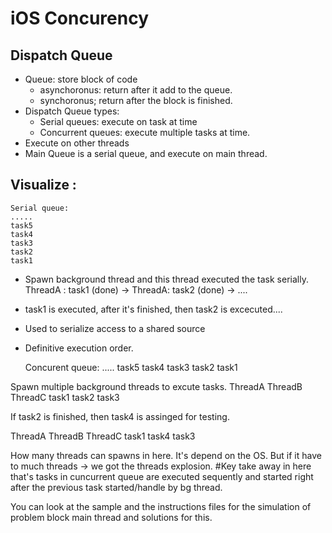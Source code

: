 # iOS Concurency
## Dispatch Queue

-  Queue: store block of code
    * asynchoronus: return after it add to the queue.  
    * synchoronus; return after the block is finished.
-  Dispatch Queue types: 
    * Serial queues: execute on task at time
    * Concurrent queues: execute multiple tasks at time.
-  Execute on other threads
-  Main Queue is a serial queue, and execute on main thread.

## Visualize : 
    
    Serial queue: 
    .....
    task5
    task4
    task3
    task2
    task1 
* Spawn background thread and this thread executed the task serially.
    ThreadA : task1 (done) -> ThreadA: task2 (done) -> ....
* task1 is executed, after it's finished, then task2 is excecuted....
* Used to serialize access to a shared source
* Definitive execution order.


    Concurent queue: 
    .....
    task5
    task4
    task3
    task2
    task1 

Spawn multiple background threads to excute tasks.
ThreadA         ThreadB     ThreadC
task1           task2       task3

If task2 is finished, then task4 is assinged for testing.

ThreadA         ThreadB     ThreadC
task1           task4       task3 

How many threads can spawns in here. It's depend on the OS. But if it have to much threads -> we got the threads explosion. 
#Key take away in here that's tasks in cuncurrent queue are executed sequently and started right after the previous task started/handle by bg thread.


You can look at the sample and the instructions files for the simulation of problem block main thread and solutions for this.
 
